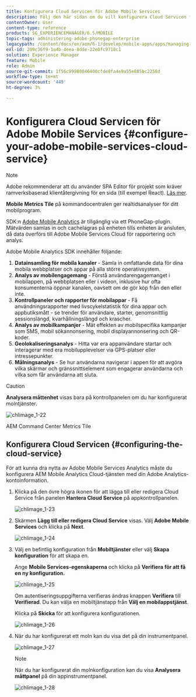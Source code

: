 ```yaml
---
title: Konfigurera Cloud Servicen för Adobe Mobile Services
description: Följ den här sidan om du vill konfigurera Cloud Servicen för Adobe Mobile Services.
contentOwner: User
content-type: reference
products: SG_EXPERIENCEMANAGER/6.5/MOBILE
topic-tags: administering-adobe-phonegap-enterprise
legacypath: /content/docs/en/aem/6-1/develop/mobile-apps/apps/managing-aem-mobile-apps/configure-your-adobe-phonegap-build-cloud-service1
exl-id: 209c36f9-1a4b-4eea-8dde-22e0fc9718c1
solution: Experience Manager
feature: Mobile
role: Admin
source-git-commit: 1f56c99980846400cfde8fa4e9a55e885bc2258d
workflow-type: tm+mt
source-wordcount: '449'
ht-degree: 3%

---
```


# Konfigurera Cloud Servicen för Adobe Mobile Services {#configure-your-adobe-mobile-services-cloud-service}

>[!NOTE]
>
>Adobe rekommenderar att du använder SPA Editor för projekt som kräver ramverksbaserad klientåtergivning för en sida (till exempel React). [Läs mer](/help/sites-developing/spa-overview.md).

**Mobile Metrics Tile** på kommandocentralen ger realtidsanalyser för ditt mobilprogram.

SDK:n [Adobe Mobile Analytics](https://www.adobe.com/ca/solutions/digital-analytics/mobile-web-apps-analytics.html) är tillgänglig via ett PhoneGap-plugin. Mätvärden samlas in och cachelagras på enheten tills enheten är ansluten, då data överförs till Adobe Mobile Services Cloud för rapportering och analys.

Adobe Mobile Analytics SDK innehåller följande:

1. **Datainsamling för mobila kanaler** - Samla in omfattande data för dina mobila webbplatser och appar på alla större operativsystem.
1. **Analys av mobilengagemang** - Förstå användarengagemanget i mobilappen, på webbplatsen eller i videon, inklusive hur ofta konsumenterna öppnar kanalen, oavsett om de gör köp från den eller inte.
1. **Kontrollpaneler och rapporter för mobilappar** - Få användningsrapporter med livscykelstatistik för dina appar och appbutiksmått - se trender för användare, starter, genomsnittlig sessionslängd, kvarhållningslängd och krascher.
1. **Analys av mobilkampanjer** - Mät effekten av mobilspecifika kampanjer som SMS, mobil sökannonsering, mobil displayannonsering och QR-koder.
1. **Geolokaliseringsanalys** - Hitta var era appanvändare startar och interagerar med era mobilupplevelser via GPS-platser eller intressepunkter.
1. **Målningsanalys** - Se hur användarna navigerar i appen för att avgöra vilka skärmar och gränssnittselement som engagerar användarna och vilka som får användarna att sluta.

>[!CAUTION]
>
>**Analysera måttenhet** visas bara på kontrollpanelen om du har konfigurerat molntjänster.

![chlimage_1-22](assets/chlimage_1-22.png)

AEM Command Center Metrics Tile

## Konfigurera Cloud Servicen {#configuring-the-cloud-service}

För att kunna dra nytta av Adobe Mobile Services Analytics måste du konfigurera AEM Mobile Analytics Cloud-tjänsten med din Adobe Analytics-kontoinformation.

1. Klicka på den övre högra ikonen för att lägga till eller redigera Cloud Service från panelen **Hantera Cloud Service** på appkontrollpanelen.

   ![chlimage_1-23](assets/chlimage_1-23.png)

1. Skärmen **Lägg till eller redigera Cloud Service** visas. Välj **Adobe Mobile Services** och klicka på **Next**.

   ![chlimage_1-24](assets/chlimage_1-24.png)

1. Välj en befintlig konfiguration från **Mobiltjänster** eller välj **Skapa konfiguration** för att skapa en.

   Ange **Mobile Services-egenskaperna** och klicka på **Verifiera för att få en ny konfiguration.**

   ![chlimage_1-25](assets/chlimage_1-25.png)

   Om autentiseringsuppgifterna verifieras ändras knappen **Verifiera** till **Verifierad**. Du kan välja en mobiltjänstapp från **Välj en mobilappstjänst**.

   Klicka på **Skicka** för att konfigurera konfigurationen.

   ![chlimage_1-26](assets/chlimage_1-26.png)

1. När du har konfigurerat ett moln kan du visa det på din instrumentpanel.

   ![chlimage_1-27](assets/chlimage_1-27.png)

   >[!NOTE]
   >
   >När du har konfigurerat din molnkonfiguration kan du visa **Analysera måttpanel** på din appinstrumentpanel.

   ![chlimage_1-28](assets/chlimage_1-28.png)
